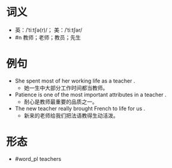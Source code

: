 # 词义
- 英：/ˈtiːtʃə(r)/； 美：/ˈtiːtʃər/
- #n 教师；老师；教员；先生
# 例句
- She spent most of her working life as a teacher .
	- 她一生中大部分工作时间都当教师。
- Patience is one of the most important attributes in a teacher .
	- 耐心是教师最重要的品质之一。
- The new teacher really brought French to life for us .
	- 新来的老师给我们把法语教得生动活泼。
# 形态
- #word_pl teachers
